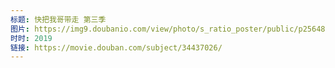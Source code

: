 ```yaml
---
标题: 快把我哥带走 第三季
图片: https://img9.doubanio.com/view/photo/s_ratio_poster/public/p2564822905.jpg
时时: 2019
链接: https://movie.douban.com/subject/34437026/
---
```

